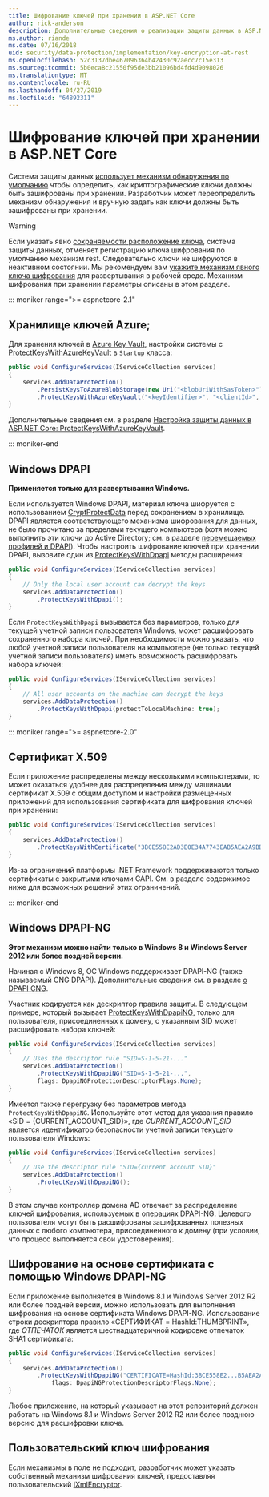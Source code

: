 ```yaml
---
title: Шифрование ключей при хранении в ASP.NET Core
author: rick-anderson
description: Дополнительные сведения о реализации защиты данных в ASP.NET Core ключа шифрования неактивных данных.
ms.author: riande
ms.date: 07/16/2018
uid: security/data-protection/implementation/key-encryption-at-rest
ms.openlocfilehash: 52c3137dbe467096364b42430c92aecc7c15e313
ms.sourcegitcommit: 5b0eca8c21550f95de3bb21096bd4fd4d9098026
ms.translationtype: MT
ms.contentlocale: ru-RU
ms.lasthandoff: 04/27/2019
ms.locfileid: "64892311"
---
```

# <a name="key-encryption-at-rest-in-aspnet-core"></a>Шифрование ключей при хранении в ASP.NET Core

Система защиты данных [использует механизм обнаружения по умолчанию](xref:security/data-protection/configuration/default-settings) чтобы определить, как криптографические ключи должны быть зашифрованы при хранении. Разработчик может переопределить механизм обнаружения и вручную задать как ключи должны быть зашифрованы при хранении.

> [!WARNING]
> Если указать явно [сохраняемости расположение ключа](xref:security/data-protection/implementation/key-storage-providers), система защиты данных, отменяет регистрацию ключа шифрования по умолчанию механизм rest. Следовательно ключи не шифруются в неактивном состоянии. Мы рекомендуем вам [укажите механизм явного ключа шифрования](xref:security/data-protection/implementation/key-encryption-at-rest) для развертывания в рабочей среде. Механизм шифрования при хранении параметры описаны в этом разделе.

::: moniker range=">= aspnetcore-2.1"

## <a name="azure-key-vault"></a>Хранилище ключей Azure;

Для хранения ключей в [Azure Key Vault](https://azure.microsoft.com/services/key-vault/), настройки системы с [ProtectKeysWithAzureKeyVault](/dotnet/api/microsoft.aspnetcore.dataprotection.azuredataprotectionbuilderextensions.protectkeyswithazurekeyvault) в `Startup` класса:

```csharp
public void ConfigureServices(IServiceCollection services)
{
    services.AddDataProtection()
        .PersistKeysToAzureBlobStorage(new Uri("<blobUriWithSasToken>"))
        .ProtectKeysWithAzureKeyVault("<keyIdentifier>", "<clientId>", "<clientSecret>");
}
```

Дополнительные сведения см. в разделе [Настройка защиты данных в ASP.NET Core: ProtectKeysWithAzureKeyVault](xref:security/data-protection/configuration/overview#protectkeyswithazurekeyvault).

::: moniker-end

## <a name="windows-dpapi"></a>Windows DPAPI

**Применяется только для развертывания Windows.**

Если используется Windows DPAPI, материал ключа шифруется с использованием [CryptProtectData](/windows/desktop/api/dpapi/nf-dpapi-cryptprotectdata) перед сохранением в хранилище. DPAPI является соответствующего механизма шифрования для данных, не было прочитано за пределами текущего компьютера (хотя можно выполнить эти ключи до Active Directory; см. в разделе [перемещаемых профилей и DPAPI](https://support.microsoft.com/kb/309408/#6)). Чтобы настроить шифрование ключей при хранении DPAPI, вызовите один из [ProtectKeysWithDpapi](/dotnet/api/microsoft.aspnetcore.dataprotection.dataprotectionbuilderextensions.protectkeyswithdpapi) методы расширения:

```csharp
public void ConfigureServices(IServiceCollection services)
{
    // Only the local user account can decrypt the keys
    services.AddDataProtection()
        .ProtectKeysWithDpapi();
}
```

Если `ProtectKeysWithDpapi` вызывается без параметров, только для текущей учетной записи пользователя Windows, может расшифровать сохраненного набора ключей. При необходимости можно указать, что любой учетной записи пользователя на компьютере (не только текущей учетной записи пользователя) иметь возможность расшифровать набора ключей:

```csharp
public void ConfigureServices(IServiceCollection services)
{
    // All user accounts on the machine can decrypt the keys
    services.AddDataProtection()
        .ProtectKeysWithDpapi(protectToLocalMachine: true);
}
```

::: moniker range=">= aspnetcore-2.0"

## <a name="x509-certificate"></a>Сертификат X.509

Если приложение распределены между несколькими компьютерами, то может оказаться удобнее для распределения между машинами сертификат X.509 с общим доступом и настройки размещенных приложений для использования сертификата для шифрования ключей при хранении:

```csharp
public void ConfigureServices(IServiceCollection services)
{
    services.AddDataProtection()
        .ProtectKeysWithCertificate("3BCE558E2AD3E0E34A7743EAB5AEA2A9BD2575A0");
}
```

Из-за ограничений платформы .NET Framework поддерживаются только сертификаты с закрытыми ключами CAPI. См. в разделе содержимое ниже для возможных решений этих ограничений.

::: moniker-end

## <a name="windows-dpapi-ng"></a>Windows DPAPI-NG

**Этот механизм можно найти только в Windows 8 и Windows Server 2012 или более поздней версии.**

Начиная с Windows 8, ОС Windows поддерживает DPAPI-NG (также называемый CNG DPAPI). Дополнительные сведения см. в разделе [о DPAPI CNG](/windows/desktop/SecCNG/cng-dpapi).

Участник кодируется как дескриптор правила защиты. В следующем примере, который вызывает [ProtectKeysWithDpapiNG](/dotnet/api/microsoft.aspnetcore.dataprotection.dataprotectionbuilderextensions.protectkeyswithdpaping), только для пользователя, присоединенных к домену, с указанным SID может расшифровать набора ключей:

```csharp
public void ConfigureServices(IServiceCollection services)
{
    // Uses the descriptor rule "SID=S-1-5-21-..."
    services.AddDataProtection()
        .ProtectKeysWithDpapiNG("SID=S-1-5-21-...",
        flags: DpapiNGProtectionDescriptorFlags.None);
}
```

Имеется также перегрузку без параметров метода `ProtectKeysWithDpapiNG`. Используйте этот метод для указания правило «SID = {CURRENT_ACCOUNT_SID}», где *CURRENT_ACCOUNT_SID* является идентификатор безопасности учетной записи текущего пользователя Windows:

```csharp
public void ConfigureServices(IServiceCollection services)
{
    // Use the descriptor rule "SID={current account SID}"
    services.AddDataProtection()
        .ProtectKeysWithDpapiNG();
}
```

В этом случае контроллер домена AD отвечает за распределение ключей шифрования, используемых в операциях DPAPI-NG. Целевого пользователя могут быть расшифрованы зашифрованных полезных данных с любого компьютера, присоединенного к домену (при условии, что процесс выполняется свои удостоверения).

## <a name="certificate-based-encryption-with-windows-dpapi-ng"></a>Шифрование на основе сертификата с помощью Windows DPAPI-NG

Если приложение выполняется в Windows 8.1 и Windows Server 2012 R2 или более поздней версии, можно использовать для выполнения шифрования на основе сертификата Windows DPAPI-NG. Использование строки дескриптора правило «СЕРТИФИКАТ = HashId:THUMBPRINT», где *ОТПЕЧАТОК* является шестнадцатеричной кодировке отпечаток SHA1 сертификата:

```csharp
public void ConfigureServices(IServiceCollection services)
{
    services.AddDataProtection()
        .ProtectKeysWithDpapiNG("CERTIFICATE=HashId:3BCE558E2...B5AEA2A9BD2575A0",
            flags: DpapiNGProtectionDescriptorFlags.None);
}
```

Любое приложение, на который указывает на этот репозиторий должен работать на Windows 8.1 и Windows Server 2012 R2 или более позднюю версию для расшифровки ключа.

## <a name="custom-key-encryption"></a>Пользовательский ключ шифрования

Если механизмы в поле не подходит, разработчик может указать собственный механизм шифрования ключей, предоставляя пользовательский [IXmlEncryptor](/dotnet/api/microsoft.aspnetcore.dataprotection.xmlencryption.ixmlencryptor).
